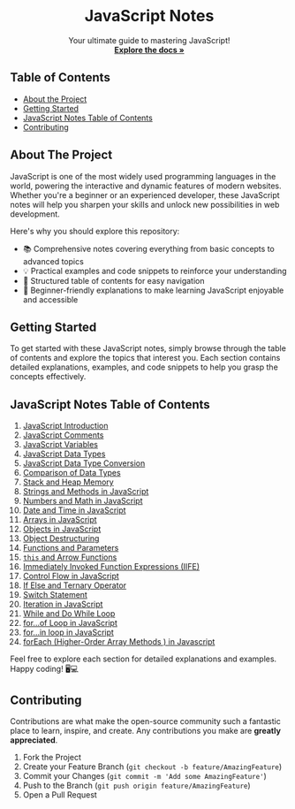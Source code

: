 <!-- PROJECT LOGO -->
<br />
<p align="center">

  <h1 align="center">JavaScript Notes</h1>

  <p align="center">
    Your ultimate guide to mastering JavaScript!
    <br />
    <a href="https://github.com/vibhuthakur9911/javascript_notes"><strong>Explore the docs »</strong></a>
    <br />
  </p>
</p>

<!-- TABLE OF CONTENTS -->
## Table of Contents

- [About the Project](#about-the-project)
- [Getting Started](#getting-started)
- [JavaScript Notes Table of Contents](#javascript-notes-table-of-contents)
- [Contributing](#contributing)
<!-- ABOUT THE PROJECT -->
## About The Project

JavaScript is one of the most widely used programming languages in the world, powering the interactive and dynamic features of modern websites. Whether you're a beginner or an experienced developer, these JavaScript notes will help you sharpen your skills and unlock new possibilities in web development.

Here's why you should explore this repository:
* 📚 Comprehensive notes covering everything from basic concepts to advanced topics
* 💡 Practical examples and code snippets to reinforce your understanding
* 🌟 Structured table of contents for easy navigation
* 🚀 Beginner-friendly explanations to make learning JavaScript enjoyable and accessible



<!-- GETTING STARTED -->
## Getting Started

To get started with these JavaScript notes, simply browse through the table of contents and explore the topics that interest you. Each section contains detailed explanations, examples, and code snippets to help you grasp the concepts effectively.


<!-- JAVASCRIPT NOTES TABLE OF CONTENTS -->
## JavaScript Notes Table of Contents

1. [JavaScript Introduction](https://github.com/vibhuthakur9911/javascript_notes/tree/main/00_javascript_introduction)
2. [JavaScript Comments](https://github.com/vibhuthakur9911/javascript_notes/tree/main/01_javascrpt_comments)
3. [JavaScript Variables](https://github.com/vibhuthakur9911/javascript_notes/tree/main/02_javascript_variables)
4. [JavaScript Data Types](https://github.com/vibhuthakur9911/javascript_notes/tree/main/03_javascript_datatypes)
5. [JavaScript Data Type Conversion](https://github.com/vibhuthakur9911/javascript_notes/tree/main/04_javascript_datatype_conversion)
6. [Comparison of Data Types](https://github.com/vibhuthakur9911/javascript_notes/tree/main/05_comparision_of_DataTypes_in_JS)
7. [Stack and Heap Memory](https://github.com/vibhuthakur9911/javascript_notes/tree/main/06_stack_and_heap_memory)
8. [Strings and Methods in JavaScript](https://github.com/vibhuthakur9911/javascript_notes/tree/main/07_strings_and_method_in_Js)
9. [Numbers and Math in JavaScript](https://github.com/vibhuthakur9911/javascript_notes/tree/main/08_numbers_and_maths_in_js)
10. [Date and Time in JavaScript](https://github.com/vibhuthakur9911/javascript_notes/tree/main/09_date_and_time_in_Js)
11. [Arrays in JavaScript](https://github.com/vibhuthakur9911/javascript_notes/tree/main/10_Array_in_Js)
12. [Objects in JavaScript](https://github.com/vibhuthakur9911/javascript_notes/tree/main/11_objects_in_js)
13. [Object Destructuring](https://github.com/vibhuthakur9911/javascript_notes/tree/main/12_object_deStructure_in_Js)
14. [Functions and Parameters](https://github.com/vibhuthakur9911/javascript_notes/tree/main/13_function_and_parameters_in_Js)
15. [`this` and Arrow Functions](https://github.com/vibhuthakur9911/javascript_notes/tree/main/14_this_and_arrow_function_in_Js)
16. [Immediately Invoked Function Expressions (IIFE)](https://github.com/vibhuthakur9911/javascript_notes/tree/main/15_IIFE_in%20_Js)
17. [Control Flow in JavaScript](https://github.com/vibhuthakur9911/javascript_notes/tree/main/16_control_flow_in_Js)
18. [If Else and Ternary Operator](https://github.com/vibhuthakur9911/javascript_notes/tree/main/17_if_else_and_ternary_operator_in_Js)
19. [Switch Statement](https://github.com/vibhuthakur9911/javascript_notes/tree/main/18_switch_statement_in_Js)
20. [Iteration in JavaScript](https://github.com/vibhuthakur9911/javascript_notes/tree/main/19_iteration_in_Js)
21. [While and Do While Loop](https://github.com/vibhuthakur9911/javascript_notes/tree/main/20_while_and_do_while_loop_in_Js)
22. [for...of Loop in JavaScript](https://github.com/vibhuthakur9911/javascript_notes/tree/main/21_for_of_loops_in_Js)
23. [for...in loop in JavaScript](https://github.com/vibhuthakur9911/javascript_notes/tree/main/22_for_in_loop_in_Js)
24. [forEach (Higher-Order Array Methods ) in Javascript](https://github.com/vibhuthakur9911/javascript_notes/tree/main/23_foreach_in_js)

Feel free to explore each section for detailed explanations and examples. Happy coding! 🖥️💻



<!-- CONTRIBUTING -->
## Contributing

Contributions are what make the open-source community such a fantastic place to learn, inspire, and create. Any contributions you make are **greatly appreciated**.

1. Fork the Project
2. Create your Feature Branch (`git checkout -b feature/AmazingFeature`)
3. Commit your Changes (`git commit -m 'Add some AmazingFeature'`)
4. Push to the Branch (`git push origin feature/AmazingFeature`)
5. Open a Pull Request

